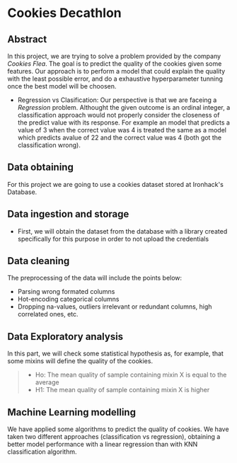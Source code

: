 # Cookies Decathlon

## Abstract
In this project, we are trying to solve a problem provided by the company _Cookies Flea_. The goal is to predict the quality of the cookies given some features. 
Our approach is to perform a model that could explain the quality with the least possible error, and do a exhaustive hyperparameter tunning once the best model will be choosen.

* Regression vs Clasification:
Our perspective is that we are faceing a *Regression* problem. Althought the given outcome is an ordinal integer, a classification approach would not properly consider the closeness of the predict value with its response. For example an model that predicts a value of 3 when the correct value was 4 is treated the same as a model which predicts avalue of 22 and the correct value was 4 (both got the classification wrong).

## Data obtaining
For this project we are going to use a cookies dataset stored at Ironhack's Database. 

## Data ingestion and storage
* First, we will obtain the dataset from the database with a library created specifically for this purpose in order to not upload the credentials

## Data cleaning
The preprocessing of the data will include the points below:
* Parsing wrong formated columns
* Hot-encoding categorical columns
* Dropping na-values, outliers  irrelevant or redundant columns, high correlated ones, etc.

## Data Exploratory analysis
In this part, we will check some statistical hypothesis as, for example, that some mixins will define the quality of the cookies. 
> * Ho: The mean quality of sample containing mixin X is equal to the average
> * H1: The mean quality of sample containing mixin X is higher

## Machine Learning modelling
We have applied some algorithms to predict the quality of cookies. We have taken two different approaches (classification vs regression), obtaining a better model performance with a linear regression than with KNN classification algorithm.

